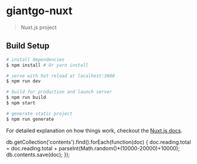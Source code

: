 # giantgo-nuxt

> Nuxt.js project

## Build Setup

``` bash
# install dependencies
$ npm install # Or yarn install

# serve with hot reload at localhost:3000
$ npm run dev

# build for production and launch server
$ npm run build
$ npm start

# generate static project
$ npm run generate
```

For detailed explanation on how things work, checkout the [Nuxt.js docs](https://github.com/nuxt/nuxt.js).

db.getCollection('contents').find().forEach(function(doc) {
doc.reading.total = doc.reading.total + parseInt(Math.random()*(10000-20000)+10000);
db.contents.save(doc);
});
